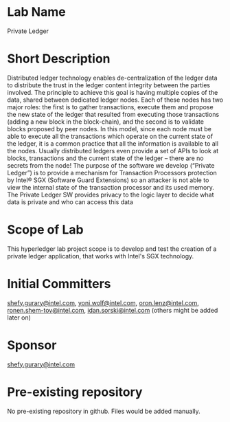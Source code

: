 # Lab Name
Private Ledger

# Short Description
Distributed ledger technology enables de-centralization of the ledger data to distribute the trust in the ledger content integrity between the parties involved. The principle to achieve this goal is having multiple copies of the data, shared between dedicated ledger nodes. Each of these nodes has two major roles: the first is to gather transactions, execute them and propose the new state of the ledger that resulted from executing those transactions (adding a new block in the block-chain), and the second is to validate blocks proposed by peer nodes. In this model, since each node must be able to execute all the transactions which operate on the current state of the ledger, it is a common practice that all the information is available to all the nodes. Usually distributed ledgers even provide a set of APIs to look at blocks, transactions and the current state of the ledger – there are no secrets from the node! 
The purpose of the software we develop (“Private Ledger”) is to provide a mechanism for Transaction Processors protection by Intel® SGX (Software Guard Extensions) so an attacker is not able to view the internal state of the transaction processor and its used memory. The Private Ledger SW provides privacy to the logic layer to decide what data is private and who can access this data
 
 

# Scope of Lab
This hyperledger lab project scope is to develop and test the creation of a private ledger application, that works with Intel's SGX technology.

# Initial Committers
shefy.gurary@intel.com, yoni.wolf@intel.com, oron.lenz@intel.com, ronen.shem-tov@intel.com, idan.sorski@intel.com (others might be added later on)

# Sponsor
shefy.gurary@intel.com 
# Pre-existing repository
No pre-existing repository in github. Files would be added manually. 
